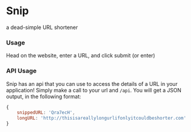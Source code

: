 # Snip

a dead-simple URL shortener

### Usage

Head on the website, enter a URL, and click submit (or enter)

<!--### Stats-->

<!--Go on any Snipped URL, and append a `/stats` to the URL. (/Qra7ecH/stats)-->

<!--Now you will be able to see the stats of the website.-->

### API Usage

Snip has an api that you can use to access the details of a URL in your application! Simply make a call to your url and `/api`. You will get a JSON output, in the following format:

```js
{
    snippedURL: 'Qra7ecH',
    longURL: 'http://thisisareallylongurlifonlyitcouldbeshorter.com'
}
```